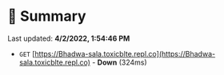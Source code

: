# 📖 Summary
Last updated: **4/2/2022, 1:54:46 PM**

- `GET` [https://Bhadwa-sala.toxicblte.repl.co](https://Bhadwa-sala.toxicblte.repl.co) - **Down** (324ms)
